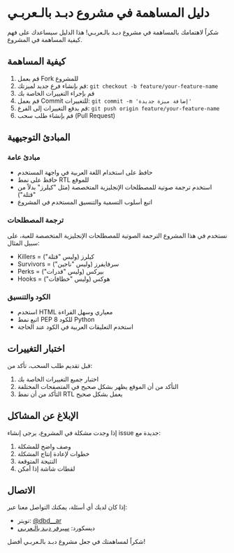 # دليل المساهمة في مشروع دبـد بالـعربـي

شكراً لاهتمامك بالمساهمة في مشروع دبـد بالـعربـي! هذا الدليل سيساعدك على فهم كيفية المساهمة في المشروع.

## كيفية المساهمة

1. قم بعمل Fork للمشروع
2. قم بإنشاء فرع جديد لميزتك: `git checkout -b feature/your-feature-name`
3. قم بإجراء التغييرات الخاصة بك
4. قم بعمل Commit للتغييرات: `git commit -m 'إضافة ميزة جديدة'`
5. قم بدفع التغييرات إلى الفرع: `git push origin feature/your-feature-name`
6. قم بإنشاء طلب سحب (Pull Request)

## المبادئ التوجيهية

### مبادئ عامة

- حافظ على استخدام اللغة العربية في واجهة المستخدم
- حافظ على نمط RTL للموقع
- استخدم ترجمة صوتية للمصطلحات الإنجليزية المتخصصة (مثل "كيلرز" بدلاً من "قتلة")
- اتبع أسلوب التسمية والتنسيق المستخدم في المشروع

### ترجمة المصطلحات

نستخدم في هذا المشروع الترجمة الصوتية للمصطلحات الإنجليزية المتخصصة للعبة، على سبيل المثال:

- Killers = كيلرز (وليس "قتلة")
- Survivors = سرفايفرز (وليس "ناجين")
- Perks = بيركس (وليس "قدرات")
- Hooks = هوكس (وليس "خطافات")

### الكود والتنسيق

- استخدم HTML معياري وسهل القراءة
- اتبع نمط PEP 8 للكود Python
- استخدم التعليقات العربية في الكود عند الحاجة

## اختبار التغييرات

قبل تقديم طلب السحب، تأكد من:

1. اختبار جميع التغييرات الخاصة بك
2. التأكد من أن الموقع يظهر بشكل صحيح في المتصفحات المختلفة
3. التأكد من أن نمط RTL يعمل بشكل صحيح

## الإبلاغ عن المشاكل

إذا وجدت مشكلة في المشروع، يرجى إنشاء issue جديدة مع:

1. وصف واضح للمشكلة
2. خطوات لإعادة إنتاج المشكلة
3. النتيجة المتوقعة
4. لقطات شاشة إذا أمكن

## الاتصال

إذا كان لديك أي أسئلة، يمكنك التواصل معنا عبر:

- تويتر: [@dbd__ar](https://twitter.com/dbd__ar)
- ديسكورد: [سيرفر دبـد بالـعربـي](https://discord.gg/3Zt2Ksx3wQ)

شكراً لمساهمتك في جعل مشروع دبـد بالـعربـي أفضل!